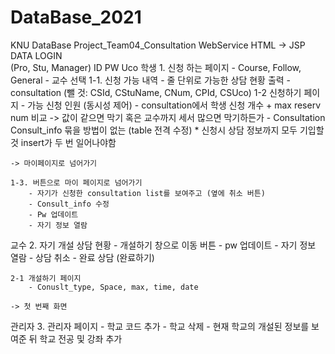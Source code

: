 # DataBase_2021
KNU DataBase Project_Team04_Consultation WebService
HTML -> JSP  DATA
LOGIN	
	(Pro, Stu, Manager)
	ID
	PW
	Uco
학생 
	1. 신청 하는 페이지
		- Course, Follow, General
			- 교수 선택
	1-1. 신청 가능 내역
		- 줄 단위로 가능한 상담 현황 출력
		- consultation (뺄 것: CSId, CStuName, CNum, CPId, CSUco)
	1-2 신청하기 페이지
		- 가능 신청 인원 (동시성 제어)
		- consultation에서 학생 신청 개수 + max reserv num 비교 -> 값이 같으면 막기 혹은 교수까지 세서 많으면 막기하든가
		- Consultation Consult_info 묶을 방법이 없는 (table 전격 수정)
		* 신청시 상담 정보까지 모두 기입할 것
		insert가 두 번 일어나야함
	
	-> 마이페이지로 넘어가기
		
	1-3. 버튼으로 마이 페이지로 넘어가기
		- 자기가 신청한 consultation list를 보여주고 (옆에 취소 버튼)
		- Consult_info 수정
		- Pw 업데이트
		- 자기 정보 열람

교수
	2. 자기 개설 상담 현황
		- 개설하기 창으로 이동 버튼
		- pw 업데이트
		- 자기 정보 열람
		- 상담 취소
		- 완료 상담 (완료하기)
	
	2-1 개설하기 페이지
		- Conuslt_type, Space, max, time, date
		
	-> 첫 번째 화면

관리자
	3. 관리자 페이지
		- 학교 코드 추가
		- 학교 삭제
		- 현재 학교의 개설된 정보를 보여준 뒤 학교 전공 및 강좌 추가





